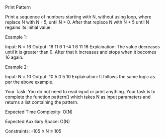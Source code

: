 Print Pattern

Print a sequence of numbers starting with N, without using loop, where replace N with N - 5, until N > 0. After that replace N with N + 5 until N regains its initial value.

Example 1:

Input: 
N = 16
Output: 
16 11 6 1 -4 1 6 11 16
Explaination: 
The value decreases until it is greater than 0. After that it increases and stops when it becomes 16 again.


Example 2:

Input: 
N = 10
Output: 
10 5 0 5 10
Explaination: It follows the same logic as per the above example.


Your Task:
You do not need to read input or print anything. Your task is to complete the function pattern() which takes N as input parameters and returns a list containing the pattern.

Expected Time Complexity: O(N)

Expected Auxiliary Space: O(N)

Constraints:
-105 ≤ N ≤ 105